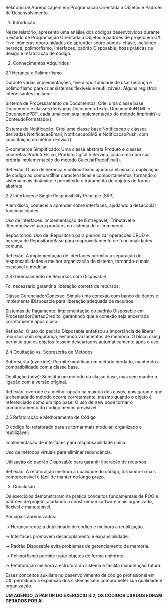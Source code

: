 Relatório de Aprendizagem em Programação Orientada a Objetos e Padrões de Desenvolvimento

1. Introdução

Neste relatório, apresento uma análise dos códigos desenvolvidos durante o estudo de Programação Orientada a Objetos e padrões de projeto em C#. Tive inúmeras oportunidades de aprender sobre pontos-chave, incluindo herança, polimorfismo, interfaces, padrão Disposable, boas práticas de design e refatoração de código.

2. Conhecimentos Adquiridos

2.1 Herança e Polimorfismo

Durante várias implementações, tive a oportunidade de usar herança e polimorfismo para criar sistemas flexíveis e reutilizáveis. Alguns registros interessantes incluem:

Sistema de Processamento de Documentos: Criei uma classe base Documento e classes derivadas DocumentoTexto, DocumentoHTML e DocumentoPDF, cada uma com sua implementação do método Imprimir() e ConteudoFormatado().

Sistema de Notificação: Criei uma classe base Notificacao e classes derivadas NotificacaoEmail, NotificacaoSMS e NotificacaoPush, com substituição do método Enviar().

E-commerce Simplificado: Uma classe abstrata Produto e classes concretas ProdutoFisico, ProdutoDigital e Servico, cada uma com sua própria implementação do método CalcularPrecoFinal().

Reflexão: O uso de herança e polimorfismo ajudou a eliminar a duplicação de código ao compartilhar características e comportamentos, tornando o sistema mais dinâmico e permitindo o tratamento de objetos de forma abstrata.

2.2 Interfaces e Single Responsibility Principle (SRP)

Além disso, comecei a aprender sobre interfaces, ajudando a desacoplar funcionalidades:

Uso de interfaces: Implementação de IEntregavel, ITributavel e IReembolsavel para produtos no sistema de e-commerce.

Repositórios: Uso de IRepositorio<T> para padronizar operações CRUD e herança de RepositorioBase<T> para reaproveitamento de funcionalidades comuns.

Reflexão: A implementação de interfaces permitiu a separação de responsabilidades e melhor organização do sistema, tornando-o mais escalável e modular.

2.3 Gerenciamento de Recursos com Disposable

Foi necessário garantir a liberação correta de recursos:

Classe GerenciadorConexao: Simula uma conexão com banco de dados e implementa IDisposable para liberação adequada de recursos.

Sistemas de Pagamento: Implementação do padrão Disposable em ProcessadorCartaoCredito, garantindo que a conexão seja encerrada corretamente após o uso.

Reflexão: O uso do padrão Disposable enfatizou a importância de liberar recursos com segurança, evitando vazamentos de memória. O bloco using permitiu que os objetos fossem descartados automaticamente após o uso.

2.4 Ocultação vs. Sobrescrita de Métodos

Sobrescrita (override): Permite modificar um método herdado, mantendo a compatibilidade com a classe base.

Ocultação (new): Substitui um método da classe base, mas sem manter a ligação com a versão original.

Reflexão: override é a melhor opção na maioria dos casos, pois garante que a chamada do método ocorra corretamente, mesmo quando o objeto é referenciado como um tipo base. O uso de new pode tornar o comportamento do código menos previsível.

2.5 Refatoração e Melhoramento de Código

O código foi refatorado para se tornar mais modular, organizado e reutilizável:

Implementação de interfaces para responsabilidade única.

Uso de métodos virtuais para eliminar redundância.

Utilização do padrão Disposable para garantir liberação de recursos.

Reflexão: A refatoração melhora a qualidade do código, tornando-o mais compreensível e fácil de manter no longo prazo.

3. Conclusão

Os exercícios demonstraram na prática conceitos fundamentais de POO e padrões de projeto, ajudando a construir um software mais organizado, flexível e manutenível.

Principais aprendizados:

-> Herança reduz a duplicidade de código e melhora a reutilização.

-> Interfaces promovem desacoplamento e expansibilidade.

-> Padrão Disposable evita problemas de gerenciamento de memória.

-> Polimorfismo permite tratar objetos de forma uniforme.

-> Refatoração melhora a estrutura do sistema e facilita manutenção futura.

Esses conceitos auxiliam no desenvolvimento de código profissional em C#, permitindo a expansão dos sistemas sem comprometer sua qualidade e organização.

**UM ADENDO, A PARTIR DO EXERCICIO 3.2, OS CÓDIGOS USADOS FORAM GERADOS POR AI**
